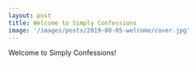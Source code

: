 ```yaml
---
layout: post
title: Welcome to Simply Confessions
image: '/images/posts/2019-08-05-welcome/cover.jpg'
---
```


Welcome to Simply Confessions!
